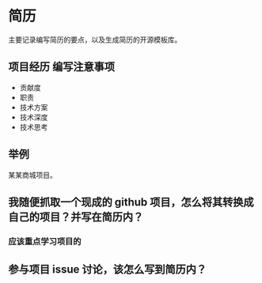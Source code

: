 # 简历

主要记录编写简历的要点，以及生成简历的开源模板库。

<!-- TODO: 找很多的前端简历模板 看看别人是怎么写简历的项目难点和亮点的 -->

## 项目经历 编写注意事项

- 贡献度
- 职责
- 技术方案
- 技术深度
- 技术思考

## 举例

某某商城项目。

## 我随便抓取一个现成的 github 项目，怎么将其转换成自己的项目？并写在简历内？

### 应该重点学习项目的

## 参与项目 issue 讨论，该怎么写到简历内？
